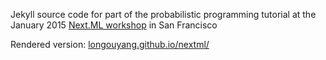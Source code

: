Jekyll source code for part of the probabilistic programming tutorial at the January 2015 [Next.ML workshop](http://www.next.ml/) in San Francisco

Rendered version: [longouyang.github.io/nextml/](http://longouyang.github.io/nextml/)
